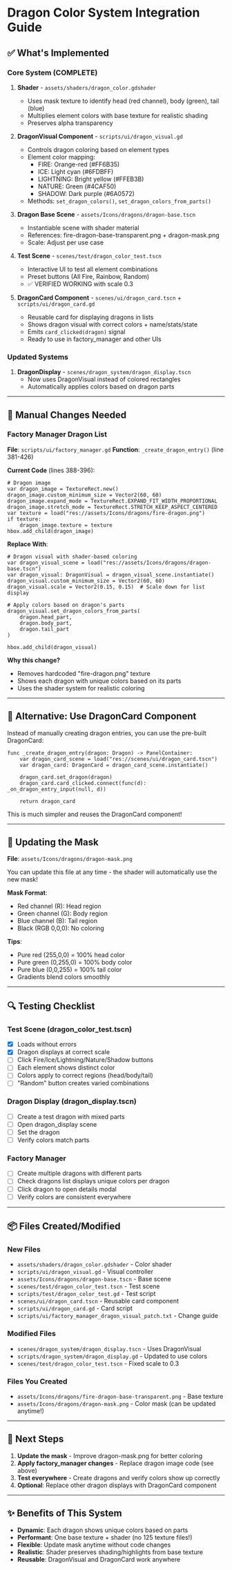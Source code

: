 # Dragon Color System Integration Guide

## ✅ What's Implemented

### Core System (COMPLETE)
1. **Shader** - `assets/shaders/dragon_color.gdshader`
   - Uses mask texture to identify head (red channel), body (green), tail (blue)
   - Multiplies element colors with base texture for realistic shading
   - Preserves alpha transparency

2. **DragonVisual Component** - `scripts/ui/dragon_visual.gd`
   - Controls dragon coloring based on element types
   - Element color mapping:
     - FIRE: Orange-red (#FF6B35)
     - ICE: Light cyan (#6FDBFF)
     - LIGHTNING: Bright yellow (#FFEB3B)
     - NATURE: Green (#4CAF50)
     - SHADOW: Dark purple (#6A0572)
   - Methods: `set_dragon_colors()`, `set_dragon_colors_from_parts()`

3. **Dragon Base Scene** - `assets/Icons/dragons/dragon-base.tscn`
   - Instantiable scene with shader material
   - References: fire-dragon-base-transparent.png + dragon-mask.png
   - Scale: Adjust per use case

4. **Test Scene** - `scenes/test/dragon_color_test.tscn`
   - Interactive UI to test all element combinations
   - Preset buttons (All Fire, Rainbow, Random)
   - ✅ VERIFIED WORKING with scale 0.3

5. **DragonCard Component** - `scenes/ui/dragon_card.tscn` + `scripts/ui/dragon_card.gd`
   - Reusable card for displaying dragons in lists
   - Shows dragon visual with correct colors + name/stats/state
   - Emits `card_clicked(dragon)` signal
   - Ready to use in factory_manager and other UIs

### Updated Systems
1. **DragonDisplay** - `scenes/dragon_system/dragon_display.tscn`
   - Now uses DragonVisual instead of colored rectangles
   - Automatically applies colors based on dragon parts

---

## 🔧 Manual Changes Needed

### Factory Manager Dragon List
**File**: `scripts/ui/factory_manager.gd`
**Function**: `_create_dragon_entry()` (line 381-426)

**Current Code** (lines 388-396):
```gdscript
# Dragon image
var dragon_image = TextureRect.new()
dragon_image.custom_minimum_size = Vector2(60, 60)
dragon_image.expand_mode = TextureRect.EXPAND_FIT_WIDTH_PROPORTIONAL
dragon_image.stretch_mode = TextureRect.STRETCH_KEEP_ASPECT_CENTERED
var texture = load("res://assets/Icons/dragons/fire-dragon.png")
if texture:
    dragon_image.texture = texture
hbox.add_child(dragon_image)
```

**Replace With**:
```gdscript
# Dragon visual with shader-based coloring
var dragon_visual_scene = load("res://assets/Icons/dragons/dragon-base.tscn")
var dragon_visual: DragonVisual = dragon_visual_scene.instantiate()
dragon_visual.custom_minimum_size = Vector2(60, 60)
dragon_visual.scale = Vector2(0.15, 0.15)  # Scale down for list display

# Apply colors based on dragon's parts
dragon_visual.set_dragon_colors_from_parts(
    dragon.head_part,
    dragon.body_part,
    dragon.tail_part
)

hbox.add_child(dragon_visual)
```

**Why this change?**
- Removes hardcoded "fire-dragon.png" texture
- Shows each dragon with unique colors based on its parts
- Uses the shader system for realistic coloring

---

## 📝 Alternative: Use DragonCard Component

Instead of manually creating dragon entries, you can use the pre-built DragonCard:

```gdscript
func _create_dragon_entry(dragon: Dragon) -> PanelContainer:
    var dragon_card_scene = load("res://scenes/ui/dragon_card.tscn")
    var dragon_card: DragonCard = dragon_card_scene.instantiate()

    dragon_card.set_dragon(dragon)
    dragon_card.card_clicked.connect(func(d): _on_dragon_entry_input(null, d))

    return dragon_card
```

This is much simpler and reuses the DragonCard component!

---

## 🎨 Updating the Mask

**File**: `assets/Icons/dragons/dragon-mask.png`

You can update this file at any time - the shader will automatically use the new mask!

**Mask Format**:
- Red channel (R): Head region
- Green channel (G): Body region
- Blue channel (B): Tail region
- Black (RGB 0,0,0): No coloring

**Tips**:
- Pure red (255,0,0) = 100% head color
- Pure green (0,255,0) = 100% body color
- Pure blue (0,0,255) = 100% tail color
- Gradients blend colors smoothly

---

## 🔍 Testing Checklist

### Test Scene (dragon_color_test.tscn)
- [x] Loads without errors
- [x] Dragon displays at correct scale
- [ ] Click Fire/Ice/Lightning/Nature/Shadow buttons
- [ ] Each element shows distinct color
- [ ] Colors apply to correct regions (head/body/tail)
- [ ] "Random" button creates varied combinations

### Dragon Display (dragon_display.tscn)
- [ ] Create a test dragon with mixed parts
- [ ] Open dragon_display scene
- [ ] Set the dragon
- [ ] Verify colors match parts

### Factory Manager
- [ ] Create multiple dragons with different parts
- [ ] Check dragons list displays unique colors per dragon
- [ ] Click dragon to open details modal
- [ ] Verify colors are consistent everywhere

---

## 📦 Files Created/Modified

### New Files
- `assets/shaders/dragon_color.gdshader` - Color shader
- `scripts/ui/dragon_visual.gd` - Visual controller
- `assets/Icons/dragons/dragon-base.tscn` - Base scene
- `scenes/test/dragon_color_test.tscn` - Test scene
- `scripts/test/dragon_color_test.gd` - Test script
- `scenes/ui/dragon_card.tscn` - Reusable card component
- `scripts/ui/dragon_card.gd` - Card script
- `scripts/ui/factory_manager_dragon_visual_patch.txt` - Change guide

### Modified Files
- `scenes/dragon_system/dragon_display.tscn` - Uses DragonVisual
- `scripts/dragon_system/dragon_display.gd` - Updated to use colors
- `scenes/test/dragon_color_test.tscn` - Fixed scale to 0.3

### Files You Created
- `assets/Icons/dragons/fire-dragon-base-transparent.png` - Base texture
- `assets/Icons/dragons/dragon-mask.png` - Color mask (can be updated anytime!)

---

## 🚀 Next Steps

1. **Update the mask** - Improve dragon-mask.png for better coloring
2. **Apply factory_manager changes** - Replace dragon image code (see above)
3. **Test everywhere** - Create dragons and verify colors show up correctly
4. **Optional**: Replace other dragon displays with DragonCard component

---

## ✨ Benefits of This System

- **Dynamic**: Each dragon shows unique colors based on parts
- **Performant**: One base texture + shader (no 125 texture files!)
- **Flexible**: Update mask anytime without code changes
- **Realistic**: Shader preserves shading/highlights from base texture
- **Reusable**: DragonVisual and DragonCard work anywhere
